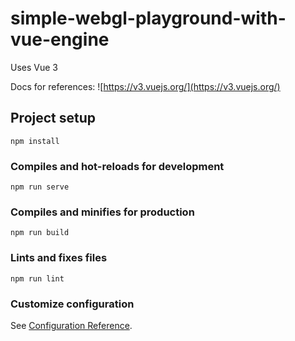 # simple-webgl-playground-with-vue-engine

Uses Vue 3

Docs for references: ![https://v3.vuejs.org/](https://v3.vuejs.org/)

## Project setup

```
npm install
```

### Compiles and hot-reloads for development

```
npm run serve
```

### Compiles and minifies for production

```
npm run build
```

### Lints and fixes files

```
npm run lint
```

### Customize configuration

See [Configuration Reference](https://cli.vuejs.org/config/).
